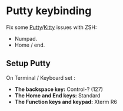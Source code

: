 # Putty keybinding

Fix some [Putty](http://www.chiark.greenend.org.uk/~sgtatham/putty/)/[Kitty](http://www.9bis.net/kitty/) issues with ZSH:
* Numpad.
* Home / end.

## Setup Putty

On Terminal / Keyboard set :

* __The backspace key:__ Control-? (127)
* __The Home and End keys:__ Standard
* __The Function keys and keypad:__ Xterm R6
